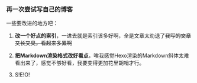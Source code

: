 ### 再一次尝试写自己的博客

一些要改进的地方吧：

1. **改一个好点的索引**，一进去就是索引该多好啊，全是文章太劝退了~~我写的文章又长又臭，看起来多累啊~~

2. **把Markdown渲染格式改好看点**，唉我感觉Hexo渲染的Markdown斜体太难看出来了，感觉不够好看，我要变得更加花里胡哨才行。

3. S!E!O!